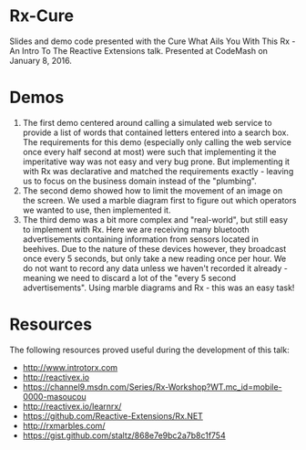# Rx-Cure
Slides and demo code presented with the Cure What Ails You With This Rx - An Intro To The Reactive Extensions talk. Presented at CodeMash on January 8, 2016.

# Demos
1. The first demo centered around calling a simulated web service to provide a list of words that contained letters entered into a search box. The requirements for this demo (especially only calling the web service once every half second at most) were such that implementing it the imperitative way was not easy and very bug prone. But implementing it with Rx was declarative and matched the requirements exactly - leaving us to focus on the business domain instead of the "plumbing".
2. The second demo showed how to limit the movement of an image on the screen. We used a marble diagram first to figure out which operators we wanted to use, then implemented it.
3. The third demo was a bit more complex and "real-world", but still easy to implement with Rx. Here we are receiving many bluetooth advertisements containing information from sensors located in beehives. Due to the nature of these devices however, they broadcast once every 5 seconds, but only take a new reading once per hour. We do not want to record any data unless we haven't recorded it already - meaning we need to discard a lot of the "every 5 second advertisements". Using marble diagrams and Rx - this was an easy task!

# Resources
The following resources proved useful during the development of this talk:
* http://www.introtorx.com
* http://reactivex.io
* https://channel9.msdn.com/Series/Rx-Workshop?WT.mc_id=mobile-0000-masoucou
* http://reactivex.io/learnrx/
* https://github.com/Reactive-Extensions/Rx.NET
* http://rxmarbles.com/
* https://gist.github.com/staltz/868e7e9bc2a7b8c1f754
